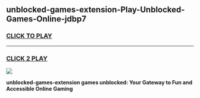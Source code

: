 
## unblocked-games-extension-Play-Unblocked-Games-Online-jdbp7
<h3>
<a href="https://premium76.site?title=unblocked-games-extension&ref=25A">CLICK TO PLAY</a></h3>
<hr>

<h3>
<a href="https://premium76.site?title=unblocked-games-extension&ref=25A">CLICK 2 PLAY</a>
  
</h3>

<a href="https://premium76.site?title=unblocked-games-extension&ref=25A"><img src="https://clearcache.store/games.png"></a>


**unblocked-games-extension games unblocked: Your Gateway to Fun and Accessible Online Gaming**
